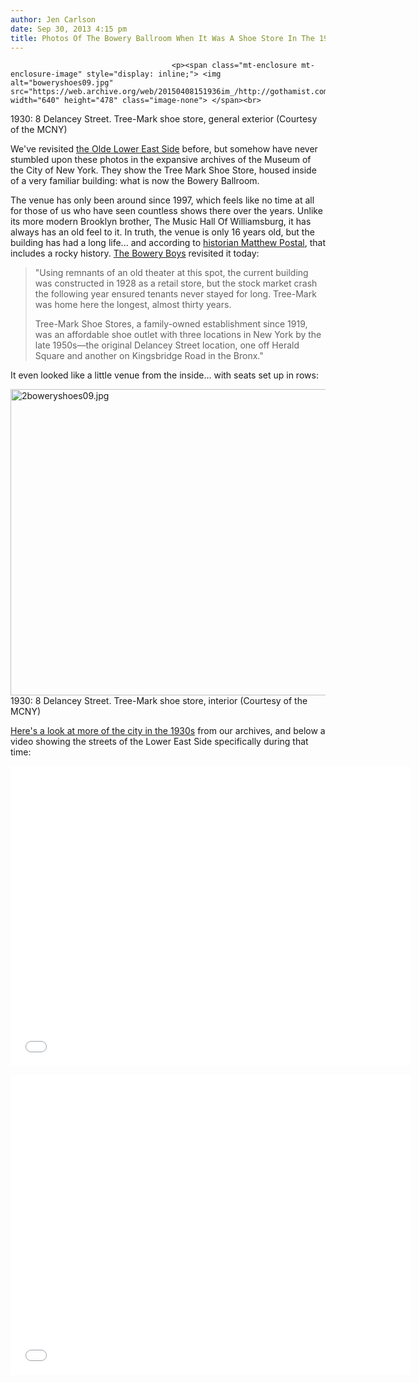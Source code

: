 ```yaml
---
author: Jen Carlson
date: Sep 30, 2013 4:15 pm
title: Photos Of The Bowery Ballroom When It Was A Shoe Store In The 1930s
---
```


	
										<p><span class="mt-enclosure mt-enclosure-image" style="display: inline;"> <img alt="boweryshoes09.jpg" src="https://web.archive.org/web/20150408151936im_/http://gothamist.com/attachments/arts_jen/boweryshoes09.jpg" width="640" height="478" class="image-none"> </span><br>
<span class="photo_caption">1930: 8 Delancey Street. Tree-Mark shoe store, general exterior (Courtesy of the MCNY)</span></p>

<p>We&apos;ve revisited <a href="https://web.archive.org/web/20150408151936/http://gothamist.com/2012/05/10/lower_east_side_2.php">the Olde Lower East Side</a> before, but somehow have never stumbled upon these photos in the expansive archives of the Museum of the City of New York. They show the Tree Mark Shoe Store, housed inside of a very familiar building: what is now the Bowery Ballroom.</p>

<p>The venue has only been around since 1997, which feels like no time at all for those of us who have seen countless shows there over the years. Unlike its more modern Brooklyn brother, The Music Hall Of Williamsburg, it has always has an old feel to it. In truth, the venue is only 16 years old, but the building has had a long life... and according to <a href="https://web.archive.org/web/20150408151936/http://www.placematters.net/files/flash/bowery/17.swf">historian Matthew Postal</a>, that includes a rocky history. <a href="https://web.archive.org/web/20150408151936/http://theboweryboys.blogspot.com/2013/09/when-bowery-ballroom-was-shoe-store-and.html">The Bowery Boys</a> revisited it today:</p>

<blockquote>&quot;Using remnants of an old theater at this spot, the current building was constructed in 1928 as a retail store, but the stock market crash the following year ensured tenants never stayed for long.  Tree-Mark was home here the longest, almost thirty years. 

<p>Tree-Mark Shoe Stores, a family-owned establishment since 1919, was an affordable shoe outlet with three locations in New York by the late 1950s&#x2014;the original Delancey Street location, one off Herald Square and another on Kingsbridge Road in the Bronx.&quot;</p></blockquote><p></p>

<p>It even looked like a little venue from the inside... with seats set up in rows:</p>

<p><span class="mt-enclosure mt-enclosure-image" style="display: inline;"> <img alt="2boweryshoes09.jpg" src="https://web.archive.org/web/20150408151936im_/http://gothamist.com/attachments/arts_jen/2boweryshoes09.jpg" width="640" height="490" class="image-none"> </span><br>
<span class="photo_caption">1930: 8 Delancey Street. Tree-Mark shoe store, interior (Courtesy of the MCNY)</span></p>

<p><a href="https://web.archive.org/web/20150408151936/http://gothamist.com/tags/1930s">Here&apos;s a look at more of the city in the 1930s</a> from our archives, and below a video showing the streets of the Lower East Side specifically during that time:</p>

<p><iframe width="640" height="480" src="//web.archive.org/web/20150408151936if_/http://www.youtube.com/embed/2FNW1IEtR9I" frameborder="0" allowfullscreen></iframe></p>

<p><iframe width="640" height="480" src="//web.archive.org/web/20150408151936if_/http://www.youtube.com/embed/a_oVhqum_CY" frameborder="0" allowfullscreen></iframe></p>					
										
									
				